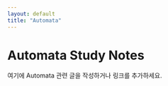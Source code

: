 ```yaml
---
layout: default
title: "Automata"
---
```


<h1>Automata Study Notes</h1>
<p>여기에 Automata 관련 글을 작성하거나 링크를 추가하세요.</p>
